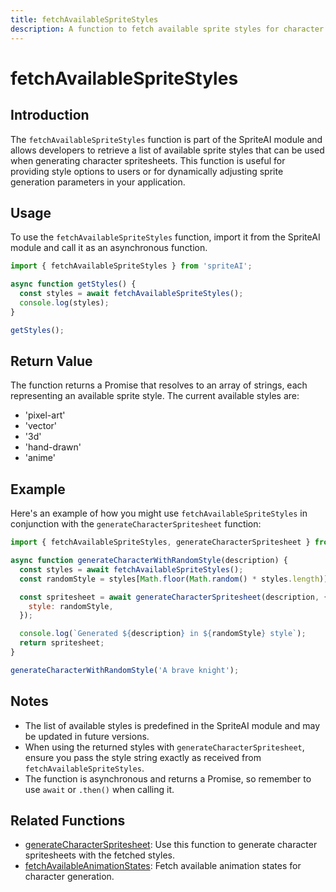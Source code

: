 ```yaml
---
title: fetchAvailableSpriteStyles
description: A function to fetch available sprite styles for character generation
---
```


# fetchAvailableSpriteStyles

## Introduction

The `fetchAvailableSpriteStyles` function is part of the SpriteAI module and allows developers to retrieve a list of available sprite styles that can be used when generating character spritesheets. This function is useful for providing style options to users or for dynamically adjusting sprite generation parameters in your application.

## Usage

To use the `fetchAvailableSpriteStyles` function, import it from the SpriteAI module and call it as an asynchronous function.

```javascript
import { fetchAvailableSpriteStyles } from 'spriteAI';

async function getStyles() {
  const styles = await fetchAvailableSpriteStyles();
  console.log(styles);
}

getStyles();
```

## Return Value

The function returns a Promise that resolves to an array of strings, each representing an available sprite style. The current available styles are:

- 'pixel-art'
- 'vector'
- '3d'
- 'hand-drawn'
- 'anime'

## Example

Here's an example of how you might use `fetchAvailableSpriteStyles` in conjunction with the `generateCharacterSpritesheet` function:

```javascript
import { fetchAvailableSpriteStyles, generateCharacterSpritesheet } from 'spriteAI';

async function generateCharacterWithRandomStyle(description) {
  const styles = await fetchAvailableSpriteStyles();
  const randomStyle = styles[Math.floor(Math.random() * styles.length)];

  const spritesheet = await generateCharacterSpritesheet(description, {
    style: randomStyle,
  });

  console.log(`Generated ${description} in ${randomStyle} style`);
  return spritesheet;
}

generateCharacterWithRandomStyle('A brave knight');
```

## Notes

- The list of available styles is predefined in the SpriteAI module and may be updated in future versions.
- When using the returned styles with `generateCharacterSpritesheet`, ensure you pass the style string exactly as received from `fetchAvailableSpriteStyles`.
- The function is asynchronous and returns a Promise, so remember to use `await` or `.then()` when calling it.

## Related Functions

- [generateCharacterSpritesheet](/docs/generateCharacterSpritesheet): Use this function to generate character spritesheets with the fetched styles.
- [fetchAvailableAnimationStates](/docs/fetchAvailableAnimationStates): Fetch available animation states for character generation.